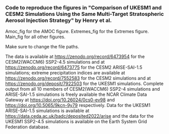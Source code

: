 ### Code to reproduce the figures in "Comparison of UKESM1 and CESM2 Simulations Using the Same Multi-Target Stratospheric Aerosol Injection Strategy" by Henry et al.

Amoc_fig for the AMOC figure.
Extremes_fig for the Extremes figure.
Main_fig for all other figures.

Make sure to change the file paths.

The data is available at https://zenodo.org/record/6473954 for the CESM2(WACCM6) SSP2-4.5 simulations and at https://zenodo.org/record/6473775 for the CESM2 ARISE-SAI-1.5 simulations; extreme precipitation indices are available at https://zenodo.org/record/7552583 for the CESM2 simulations and at https://zenodo.org/deposit/7922503 for the UKESM1 simulations. Complete output from all 10 members of CESM2(WACCM6) SSP2-4 simulations and ARISE-SAI-1.5 simulations is freely available the NCAR Climate Data Gateway at https://doi.org/10.26024/0cs0-ev98 and https://doi.org/10.5065/9kcn-9y79 respectively. Data for the UKESM1 ARISE-SAI-1.5 simulations is available at https://data.ceda.ac.uk/badc/deposited2022/arise and the data for the UKESM1 SSP2-4.5 simulations is available on the Earth System Grid Federation database.
